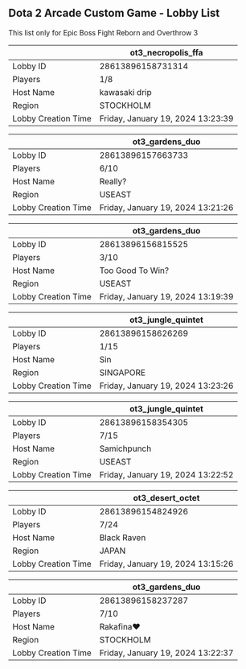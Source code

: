 ## Dota 2 Arcade Custom Game - Lobby List

This list only for Epic Boss Fight Reborn and Overthrow 3

|  | ot3_necropolis_ffa |
| ------ | ------ |
| Lobby ID | 28613896158731314 |
| Players | 1/8 |
| Host Name | kawasaki drip |
| Region | STOCKHOLM |
| Lobby Creation Time | Friday, January 19, 2024 13:23:39 |


|  | ot3_gardens_duo |
| ------ | ------ |
| Lobby ID | 28613896157663733 |
| Players | 6/10 |
| Host Name | Really? |
| Region | USEAST |
| Lobby Creation Time | Friday, January 19, 2024 13:21:26 |


|  | ot3_gardens_duo |
| ------ | ------ |
| Lobby ID | 28613896156815525 |
| Players | 3/10 |
| Host Name | Too Good To Win? |
| Region | USEAST |
| Lobby Creation Time | Friday, January 19, 2024 13:19:39 |


|  | ot3_jungle_quintet |
| ------ | ------ |
| Lobby ID | 28613896158626269 |
| Players | 1/15 |
| Host Name | Sin |
| Region | SINGAPORE |
| Lobby Creation Time | Friday, January 19, 2024 13:23:26 |


|  | ot3_jungle_quintet |
| ------ | ------ |
| Lobby ID | 28613896158354305 |
| Players | 7/15 |
| Host Name | Samichpunch |
| Region | USEAST |
| Lobby Creation Time | Friday, January 19, 2024 13:22:52 |


|  | ot3_desert_octet |
| ------ | ------ |
| Lobby ID | 28613896154824926 |
| Players | 7/24 |
| Host Name | Black Raven |
| Region | JAPAN |
| Lobby Creation Time | Friday, January 19, 2024 13:15:26 |


|  | ot3_gardens_duo |
| ------ | ------ |
| Lobby ID | 28613896158237287 |
| Players | 7/10 |
| Host Name | Rakafina♥ |
| Region | STOCKHOLM |
| Lobby Creation Time | Friday, January 19, 2024 13:22:37 |


